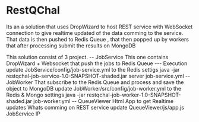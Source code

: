 # RestQChal

Its an a solution that uses DropWizard to host REST service with WebSocket connection to give realtime updated of the data comming to the service. That data is then pushed to Redis Queue , that then popped up by workers that after processing submit the results on MongoDB

This solution consist of 3 project.
-- JobService
This one contains DropWizard + Websocket that push the jobs to Redis Queue
--- Execution
update JobService/config/job-service.yml to the Redis settigs
java -jar restqchal-job-service-1.0-SNAPSHOT-shaded.jar server job-service.yml
-- JobWorker
That subscribe to the Redis Queue and process and save the object to MongoDB
update JobWorker/src/config/job-worker.yml to the Redis  & Mongo settings
java -jar restqchal-job-worker-1.0-SNAPSHOT-shaded.jar job-worker.yml
-- QueueViewer
Html App to get Realtime updates Whats comming on REST service
update QueueViewer/js/app.js JobService IP

